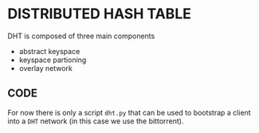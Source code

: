 # DISTRIBUTED HASH TABLE

DHT is composed of three main components

 - abstract keyspace
 - keyspace partioning
 - overlay network

## CODE

For now there is only a script ``dht.py`` that can be used to bootstrap
a client into a ``DHT`` network (in this case we use the bittorrent).
